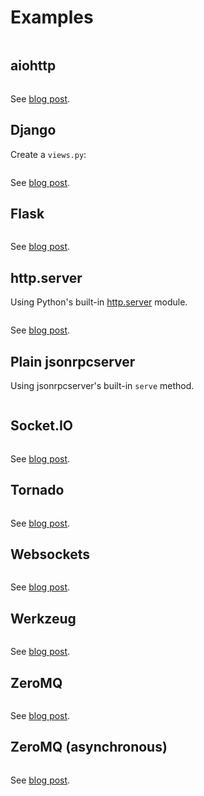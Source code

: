 # Examples

```{contents}
```

## aiohttp

```{literalinclude} ../examples/aiohttp_server.py
```

See [blog post](https://blog.explodinglabs.com/jsonrpc/aiohttp).

## Django

Create a `views.py`:

```{literalinclude} ../examples/django_server.py
```

See [blog post](https://blog.explodinglabs.com/jsonrpc/django).

## Flask

```{literalinclude} ../examples/flask_server.py
```

See [blog post](https://blog.explodinglabs.com/jsonrpc/flask).

## http.server

Using Python's built-in
[http.server](https://docs.python.org/3/library/http.server.html) module.

```{literalinclude} ../examples/http_server.py
```

See [blog post](https://blog.explodinglabs.com/jsonrpc/httpserver).

## Plain jsonrpcserver

Using jsonrpcserver's built-in `serve` method.

```{literalinclude} ../examples/jsonrpcserver_server.py
```

## Socket.IO

```{literalinclude} ../examples/socketio_server.py
```

See [blog post](https://blog.explodinglabs.com/jsonrpc/flask-socketio).

## Tornado

```{literalinclude} ../examples/tornado_server.py
```

See [blog post](https://blog.explodinglabs.com/jsonrpc/tornado).

## Websockets

```{literalinclude} ../examples/websockets_server.py
```

See [blog post](https://blog.explodinglabs.com/jsonrpc/websockets).

## Werkzeug

```{literalinclude} ../examples/werkzeug_server.py
```

See [blog post](https://blog.explodinglabs.com/jsonrpc/werkzeug).

## ZeroMQ

```{literalinclude} ../examples/zeromq_server.py
```

See [blog post](https://blog.explodinglabs.com/jsonrpc/zeromq).

## ZeroMQ (asynchronous)

```{literalinclude} ../examples/aiozmq_server.py
```

See [blog post](https://blog.explodinglabs.com/jsonrpc/zeromq-async).

